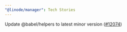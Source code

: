 ```yaml
---
"@linode/manager": Tech Stories
---
```


Update @babel/helpers to latest minor version ([#12074](https://github.com/linode/manager/pull/12074))
